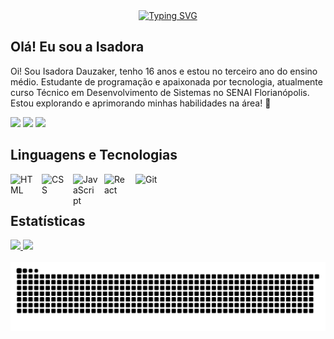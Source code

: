 <div align="center">
  <a href="https://git.io/typing-svg">
    <img src="https://readme-typing-svg.demolab.com?font=Fira+Code&weight=500&size=22&pause=1000&color=FF00F6&center=true&vCenter=true&random=false&width=524&lines=%E2%8A%B9+Welcome+to+my+profile!+%CB%99%E1%B5%95%CB%99+%E2%8A%B9+" alt="Typing SVG">
  </a>
</div>

## Olá! Eu sou a Isadora

Oi! Sou Isadora Dauzaker, tenho 16 anos e estou no terceiro ano do ensino médio. Estudante de programação e apaixonada por tecnologia, atualmente curso Técnico em Desenvolvimento de Sistemas no SENAI Florianópolis. Estou explorando e aprimorando minhas habilidades na área! 🚀
<div>
  <a href="https://instagram.com/isavdauzaker" target="_blank"><img src="https://img.shields.io/badge/-Instagram-%23E4405F?style=for-the-badge&logo=instagram&logoColor=white" target="_blank"></a>
  <a href="" target="_blank"><img src="https://img.shields.io/badge/-LinkedIn-%230077B5?style=for-the-badge&logo=linkedin&logoColor=white" target="_blank"></a> 
   <a href = "mailto:isadoravictor7@gmail.com"><img src="https://img.shields.io/badge/-Gmail-%23333?style=for-the-badge&logo=gmail&logoColor=white" target="_blank"></a>
</div>

## Linguagens e Tecnologias
<img 
    align="left" 
    alt="HTML"
    title="HTML" 
    width="40px" 
    style="padding-right: 10px;" 
    src="https://cdn.jsdelivr.net/gh/devicons/devicon@latest/icons/html5/html5-original.svg" 
/>
<img 
    align="left" 
    alt="CSS" 
    title="CSS"
    width="40px" 
    style="padding-right: 10px;" 
    src="https://cdn.jsdelivr.net/gh/devicons/devicon@latest/icons/css3/css3-original.svg" 
/>
<img 
    align="left" 
    alt="JavaScript" 
    title="JavaScript"
    width="40px" 
    style="padding-right: 10px;" 
    src="https://cdn.jsdelivr.net/gh/devicons/devicon@latest/icons/javascript/javascript-original.svg" 
/>
<img 
    align="left" 
    alt="React"
    title="React" 
    width="40px" 
    style="padding-right: 10px;" 
    src="https://cdn.jsdelivr.net/gh/devicons/devicon@latest/icons/react/react-original.svg" 
/>
<img 
    align="left" 
    alt="Git" 
    title="Git"
    width="40px" 
    style="padding-right: 10px;" 
    src="https://cdn.jsdelivr.net/gh/devicons/devicon@latest/icons/git/git-original.svg" 
/>
<br/>
<br/>

## Estatísticas
<div>
    <a href="https://github.com/isadauzaker">
  <img height="165em" src="https://github-readme-stats.vercel.app/api?username=isadauzaker&show_icons=true&theme=tokyonight"/>
  <img height="165em" src="https://github-readme-stats.vercel.app/api/top-langs/?username=isadauzaker&layout=compact&langs_count=7&theme=tokyonight"/>
</div>
      <br/>

<picture align="center">
  <source media="(prefers-color-scheme: dark)" srcset="https://raw.githubusercontent.com/isadauzaker/isadauzaker/output/github-contribution-grid-snake-dark.svg">
  <source media="(prefers-color-scheme: light)" srcset="https://raw.githubusercontent.com/isadauzaker/isadauzaker/output/github-contribution-grid-snake-dark.svg">
  <img align="center" alt="github contribution grid snake animation" src="https://raw.githubusercontent.com/isadauzaker/isadauzaker/output/github-contribution-grid-snake.svg">
</picture>
